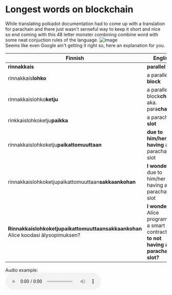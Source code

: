 # Longest words on blockchain
While translating polkadot documentation had to come up with a translation for parachain and there just wasn't senseful way to keep it short and nice so 
end coming with this 48 letter monster combining combine word with some neat conjuction rules of the language.
![image](https://user-images.githubusercontent.com/15621959/152089654-b155f339-711b-46ea-a75b-f76293c19531.png)  
Seems like even Google ain't getting it right so, here an explanation for you. 

| Finnish                                                                  | English                                                                           |
|--------------------------------------------------------------------------|-----------------------------------------------------------------------------------|
| **rinnakkais**                                                           | **parallel**                                                                      |
| rinnakkais**lohko**                                                      | a parallel **block**                                                              |
| rinnakkaislohko**ketju**                                                 | a parallel block**chain** aka. para**chain**                                      |
| rinkkaislohkoketju**paikka**                                             | a parachain **slot**                                                              |
| rinnakkaislohkoketju**paikattomuuttaan**                                 | **due to him/her not having** a parachain slot                                    |
| rinnakkaislohkoketjupaikattomuuttaan**sakkaankohan**                     | **I wonder if,** due to him/her not having a parachain slot                       |
| **Rinnakkaislohkoketjupaikattomuuttaansakkaankohan** Alice koodasi älysopimuksen? | **I wonder if** Alice programmed a smart contract **due to not having a parachain slot?** |

Audio example:  
<audio src="rinnakkaislohkoketjupaikattomuuttaansakkaankohan.ogg" type="audio/ogg" controls/>
